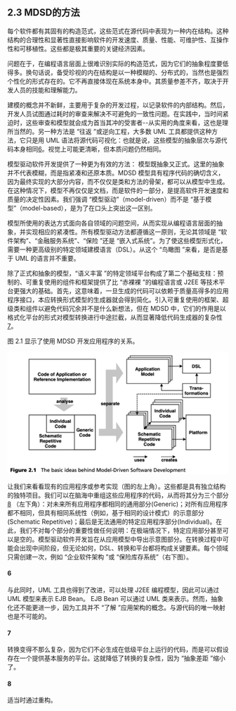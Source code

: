 ## 2.3 MDSD的方法
每个软件都有其固有的构造范式，这些范式在源代码中表现为一种内在结构。这种结构的合理性和显著性直接影响软件的开发速度、质量、性能、可维护性、互操作性和可移植性。这些都是极其重要的关键经济因素。

问题在于，在编程语言层面上很难识别实际的构造范式，因为它们的抽象程度要低得多。换句话说，备受珍视的内在结构是以一种模糊的、分布式的，当然也是强烈个性化的形式存在的。它不再直接体现在系统本身中。其质量参差不齐，取决于开发人员的技能和理解能力。

建模的概念并不新鲜，主要用于复杂的开发过程，以记录软件的内部结构。然后，开发人员试图通过耗时的审查来解决不可避免的一致性问题。在实践中，当时间紧迫时，这些审查和模型就会成为首当其冲的受害者--从实用的角度来看，这也是理所当然的。另一种方法是 “往返 ”或逆向工程，大多数 UML 工具都提供这种方法，它只是用 UML 语法将源代码可视化：也就是说，这些模型的抽象层次与源代码本身相同[6](#6)。视觉上可能更清晰，但本质问题仍然相同。

模型驱动软件开发提供了一种更为有效的方法： 模型既抽象又正式。这里的抽象并不代表模糊，而是指紧凑和还原本质。MDSD 模型具有程序代码的确切含义，因为最终实现的大部分内容，而不仅仅是类和方法的骨架，都可以从模型中生成。在这种情况下，模型不再仅仅是文档，而是软件的一部分，是提高软件开发速度和质量的决定性因素。我们强调 “模型驱动”（model-driven）而不是 “基于模型”（model-based），是为了在口头上突出这一区别。

模型所使用的表达方式面向各自领域的问题空间，从而实现从编程语言层面的抽象，并实现相应的紧凑性。所有模型驱动方法都遵循这一原则，无论其领域是 “软件架构”、“金融服务系统”、“保险 ”还是 “嵌入式系统”。为了使这些模型形式化，需要一种更高级别的特定领域建模语言（DSL）。从这个 “鸟瞰图 ”来看，是否是基于 UML 的语言并不重要。

除了正式和抽象的模型，“语义丰富 ”的特定领域平台构成了第二个基础支柱：预制的、可重复使用的组件和框架提供了比 “赤裸裸 ”的编程语言或 J2EE 等技术平台更强大的基础。首先，这意味着，一旦生成的代码可以依赖于质量高得多的应用程序接口，本应转换形式模型的生成器就会得到简化。引入可重复使用的框架、超级类和组件以避免代码冗余并不是什么新想法，但在 MDSD 中，它们的作用是以格式化平台的形式对模型转换进行中途拦截，从而显著降低代码生成器的复杂性[7](#7)。

图 2.1 显示了使用 MDSD 开发应用程序的关系。

![Figure 2.1](../img/f2.1.png)

让我们来看看现有的应用程序或参考实现（图的左上角）。这些都是具有独立结构的独特项目。我们可以在脑海中重组这些应用程序的代码，从而将其分为三个部分[8](#8) （左下角）：对未来所有应用程序都相同的通用部分(Generic)；对所有应用程序都不相同，但具有相同系统性（例如，基于相同的设计模式）的示意部分(Schematic Repetitive)；最后是无法通用的特定应用程序部分(Individual)。在此，我们不对每个部分的重要性做任何说明：在极端情况下，特定应用部分甚至可以是空的。模型驱动软件开发旨在从应用模型中导出示意图部分。在转换过程中可能会出现中间阶段，但无论如何，DSL、转换和平台都将构成关键要素。每个领域只需创建一次，例如 “企业软件架构 ”或 “保险库存系统”（右下图）。

#### 6
与此同时，UML 工具也得到了改进，可以处理 J2EE 编程模型，因此可以通过 UML 模型来表示 EJB Bean。
EJB Bean 可以通过 UML 类来表示。然而，抽象化还不能更进一步，因为工具并不 “了解 ”应用架构的概念。与源代码的唯一映射也是不可能的。

#### 7
转换变得不那么复杂，因为它们不必生成在低级平台上运行的代码，而是可以假设存在一个提供基本服务的平台。这就降低了转换的复杂性，因为 “抽象差距 ”缩小了。

#### 8
适当时通过重构。
